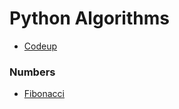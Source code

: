 # Python Algorithms

* [Codeup](https://github.com/Hyuk/Python/blob/master/python-algorithms/python-algorithms/codeup/README.md)

### Numbers

* [Fibonacci](https://github.com/Hyuk/Python/blob/master/python-algorithms/python-algorithms/fibonacci.md)